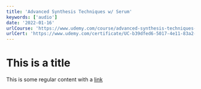 ```yaml
---
title: 'Advanced Synthesis Techniques w/ Serum'
keywords: ['audio']
date: '2022-01-16'
urlCourse: 'https://www.udemy.com/course/advanced-synthesis-techniques-with-serum/'
urlCert: 'https://www.udemy.com/certificate/UC-b39dfed6-5017-4e11-83a2-c72a78582f86/'
---
```


# This is a title

This is some regular content with a [link](https://google.com)